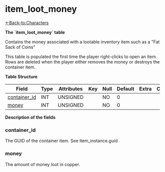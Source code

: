 # item\_loot\_money

[<-Back-to:Characters](database-characters)

**The \`item\_loot\_money\` table**

Contains the money associated with a lootable inventory item
such as a "Fat Sack of Coins"

This table is populated the first time the player right-clicks to open an item. Rows are deleted when
the player either removes the money or destroys the container item.

**Table Structure**

| Field             | Type | Attributes | Key | Null | Default | Extra | Comment |
| ----------------- | ---- | ---------- | --- | ---- | ------- | ----- | ------- |
| [container_id][1] | INT  | UNSIGNED   |     | NO   | 0       |       |         |
| [money][2]        | INT  | UNSIGNED   |     | NO   | 0       |       |         |

[1]: #container_id
[2]: #money

**Description of the fields**

### container\_id

The GUID of the container item. See item\_instance.guid

### money

The amount of money loot in copper.
